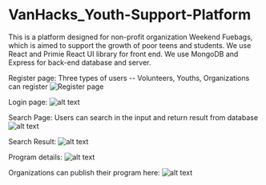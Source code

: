 # VanHacks_Youth-Support-Platform
This is a platform designed for non-profit organization Weekend Fuebags, which is aimed to support the growth of poor teens and students. We use React and Primie React UI library for front end. We use MongoDB and Express for back-end database and server.

Register page: Three types of users -- Volunteers, Youths, Organizations can register
![Register page](https://github.com/VaniDevs/VanHacks_Youth-Support-Platform/blob/master/webpage/screen_shot/Register.png)

Login page:
![alt text](https://github.com/VaniDevs/VanHacks_Youth-Support-Platform/blob/master/webpage/screen_shot/Login%20Page.png)

Search Page: Users can search in the input and return result from database
![alt text](https://github.com/VaniDevs/VanHacks_Youth-Support-Platform/blob/master/webpage/screen_shot/Search%20Page.png)

Search Result:
![alt text](https://github.com/VaniDevs/VanHacks_Youth-Support-Platform/blob/master/webpage/screen_shot/Search%20Result.png)

Program details:
![alt text](https://github.com/VaniDevs/VanHacks_Youth-Support-Platform/blob/master/webpage/screen_shot/Program%20Details.png)


Organizations can publish their program here:
![alt text](https://github.com/VaniDevs/VanHacks_Youth-Support-Platform/blob/master/webpage/screen_shot/Program%20Submit.png)


